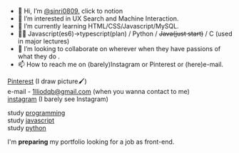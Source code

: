 - 👋 Hi, I’m [@sinri0809.](https://sinri0809.notion.site/About-sinri0809-131a93c71d2b4e22a0673a9b2f5d0d3b) click to notion
- 👀 I’m interested in UX Search and Machine Interaction.
- 🌱 I’m currently learning HTML/CSS/Javascript/MySQL.
- 👩‍💻 Javascript(es6)->typescript(plan) / Python / ~~Java(just start)~~ / C (used in major lectures)
- 💞️ I’m looking to collaborate on wherever when they have passions of what they do .
- 📫 How to reach me on (barely)Instagram or Pinterest or (here)e-mail.
  
  
[Pinterest](https://www.pinterest.co.kr/sinriproject0809/-work/) (I draw picture🖌)   
e-mail - 1lliodqb@gmail.com (when you wanna contact to me)  
[instagram](https://www.instagram.com/sujin961111/?hl=ko![image](https://user-images.githubusercontent.com/49238705/132121076-47c4cbe8-6269-4cf4-ba5a-83d63145f880.png)) (I barely see Instagram)  
  
  
study [programming](https://wikidocs.net/book/7109)  
study [javascript](https://wikidocs.net/book/7035)  
study [python](https://wikidocs.net/book/6294)  

I'm **preparing** my portfolio looking for a job as front-end.  
<!---
sinri0809/sinri0809 is a ✨ special ✨ repository because its `README.md` (this file) appears on your GitHub profile.
You can click the Preview link to take a look at your changes.
--->
